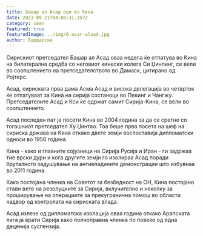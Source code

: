 ```yaml
---
title: Башар ал Асад оди во Кина
date: 2023-09-21T04:00:31.357Z
category: свет
featured: true
featuredImage: ../img/6-asar-alsad.jpg
author: Вардарски
---
```

Сирискиот претседател Башар ал Асад оваа недела ќе отпатува во Кина на билатерална средба со неговиот кинески колега Си Џинпинг, се вели во соопштението на претседателството во Дамаск, цитирано од Ројтерс.

Асад, сириската прва дама Асма Асад и висока делегација во четврток ќе отпатуваат за Кина на серија состаноци во Пекинг и Чангжу. Претседателите Асад и Кси ќе одржат самит Сирија-Кина, се вели во соопштението.

Асад последен пат ја посети Кина во 2004 година за да се сретне со тогашниот претседател Ху Џинтао. Тоа беше прва посета на шеф на сириска држава на Кина откако двете земји воспоставија дипломатски односи во 1956 година.

Кина - како и главните сојузници на Сирија Русија и Иран - ги задржаа тие врски дури и кога другите земји го изолираа Асад поради бруталното задушување на антивладините демонстрации што избувнаа во 2011 година.

Како постојана членка на Советот за безбедност на ОН, Кина постојано стави вето на резолуциите за Сирија, вклучително и неколку за проширување на операциите за прекугранична помош во области надвор од контролата на сириската влада.

Асад излезе од дипломатска изолација оваа година откако Арапската лига ја врати Сирија како полноправна членка по повеќе од една деценија суспензија.